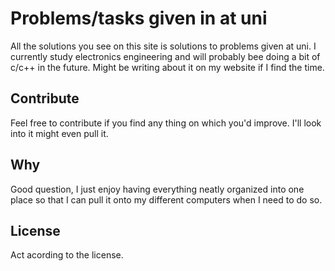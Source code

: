 # Problems/tasks given in at uni

All the solutions you see on this site is solutions to problems given at uni. 
I currently study electronics engineering and will probably bee doing a bit of
c/c++ in the future. Might be writing about it on my website if I find the time.

## Contribute

Feel free to contribute if you find any thing on which you'd improve. I'll look into it
might even pull it.

## Why

Good question, I just enjoy having everything neatly organized into one place so that I can 
pull it onto my different computers when I need to do so. 

## License

Act acording to the license.
